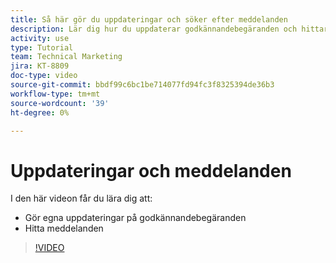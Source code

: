 ```yaml
---
title: Så här gör du uppdateringar och söker efter meddelanden
description: Lär dig hur du uppdaterar godkännandebegäranden och hittar meddelanden.
activity: use
type: Tutorial
team: Technical Marketing
jira: KT-8809
doc-type: video
source-git-commit: bbdf99c6bc1be714077fd94fc3f8325394de36b3
workflow-type: tm+mt
source-wordcount: '39'
ht-degree: 0%

---
```


# Uppdateringar och meddelanden

I den här videon får du lära dig att:

* Gör egna uppdateringar på godkännandebegäranden
* Hitta meddelanden

>[!VIDEO](https://video.tv.adobe.com/v/3440145/?quality=12&learn=on&enablevpops=1&captions=swe)

<!--
learn more URLS
Tag others on updates
Update work
-->
